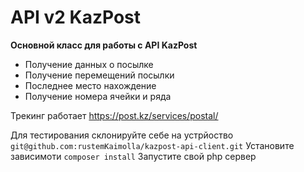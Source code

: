 # API v2 KazPost

**Основной класс для работы с API KazPost**
* Получение данных о посылке
* Получение перемещений посылки
* Последнее место нахождение
* Получение номера ячейки и ряда

Трекинг работает https://post.kz/services/postal/

Для тестирования склонируйте себе на устрйоство 
```git@github.com:rustemKaimolla/kazpost-api-client.git```
Установите зависимоти
```composer install```
Запустите свой php сервер


